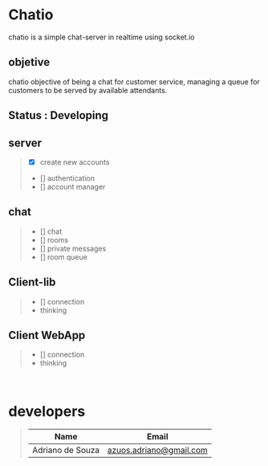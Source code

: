 # Chatio
chatio is a simple chat-server in realtime using socket.io

## **objetive**
chatio objective of being a chat for customer service, managing a queue for customers to be served by available attendants.

## Status : **Developing**

## server
>- [x] create new accounts
>- [] authentication
>- [] account manager

## chat
>- [] chat
>- [] rooms
>- [] private messages
>- [] room queue

## Client-lib
>- [] connection
>- thinking

## Client WebApp
>- [] connection
>- thinking

<br>

# developers
>| Name | Email |
>| ---- | ----- |
>| Adriano de Souza | <azuos.adriano@gmail.com> |